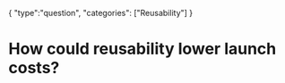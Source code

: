 {
    "type":"question",
    "categories": ["Reusability"]
}

# How could reusability lower launch costs?
